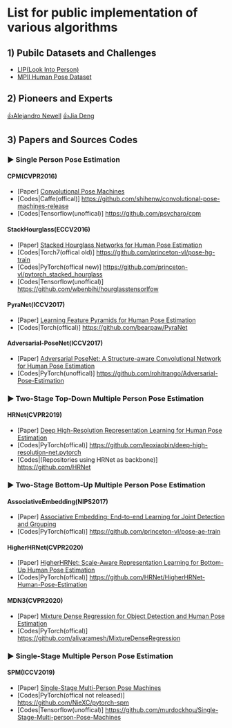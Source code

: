 #  List for public implementation of various algorithms

## 1) Pubilc Datasets and Challenges

* [LIP(Look Into Person)](http://www.sysu-hcp.net/lip/index.php)
* [MPII Human Pose Dataset](http://human-pose.mpi-inf.mpg.de/#)


## 2) Pioneers and Experts

[👍Alejandro Newell](https://www.alejandronewell.com/)
[👍Jia Deng](https://www.cs.princeton.edu/~jiadeng/)

## 3) Papers and Sources Codes

### ▶ Single Person Pose Estimation

#### **CPM(CVPR2016)**
* [Paper] [Convolutional Pose Machines](https://arxiv.org/abs/1602.00134)
* [Codes|Caffe(offical)] https://github.com/shihenw/convolutional-pose-machines-release
* [Codes|Tensorflow(unoffical)] https://github.com/psycharo/cpm

#### **StackHourglass(ECCV2016)**
* [Paper] [Stacked Hourglass Networks for Human Pose Estimation](https://arxiv.org/abs/1603.06937)
* [Codes|Torch7(offical old)] https://github.com/princeton-vl/pose-hg-train
* [Codes|PyTorch(offical new)] https://github.com/princeton-vl/pytorch_stacked_hourglass
* [Codes|Tensorflow(unoffical)] https://github.com/wbenbihi/hourglasstensorlfow

#### **PyraNet(ICCV2017)**
* [Paper] [Learning Feature Pyramids for Human Pose Estimation](https://arxiv.org/abs/1708.01101)
* [Codes|Torch(offical)] https://github.com/bearpaw/PyraNet

#### **Adversarial-PoseNet(ICCV2017)**
* [Paper] [Adversarial PoseNet: A Structure-aware Convolutional Network for Human Pose Estimation](https://arxiv.org/abs/1705.00389)
* [Codes|PyTorch(unoffical)] https://github.com/rohitrango/Adversarial-Pose-Estimation
 

### ▶ Two-Stage Top-Down Multiple Person Pose Estimation

#### **HRNet(CVPR2019)**
* [Paper] [Deep High-Resolution Representation Learning for Human Pose Estimation](https://arxiv.org/abs/1902.09212)
* [Codes|PyTorch(offical)] https://github.com/leoxiaobin/deep-high-resolution-net.pytorch
* [Codes|(Repositories using HRNet as backbone)] https://github.com/HRNet




### ▶  Two-Stage Bottom-Up Multiple Person Pose Estimation

#### **AssociativeEmbedding(NIPS2017)**
* [Paper] [Associative Embedding: End-to-end Learning for Joint Detection and Grouping](https://arxiv.org/abs/1611.05424)
* [Codes|PyTorch(offical)] https://github.com/princeton-vl/pose-ae-train

#### **HigherHRNet(CVPR2020)**
* [Paper] [HigherHRNet: Scale-Aware Representation Learning for Bottom-Up Human Pose Estimation](https://arxiv.org/abs/1908.10357)
* [Codes|PyTorch(offical)] https://github.com/HRNet/HigherHRNet-Human-Pose-Estimation

#### **MDN3(CVPR2020)**
* [Paper] [Mixture Dense Regression for Object Detection and Human Pose Estimation](https://arxiv.org/abs/1912.00821)
* [Codes|PyTorch(offical)] https://github.com/alivaramesh/MixtureDenseRegression


### ▶  Single-Stage Multiple Person Pose Estimation

#### **SPM(ICCV2019)**
* [Paper] [Single-Stage Multi-Person Pose Machines](https://arxiv.org/abs/1908.09220)
* [Codes|PyTorch(offical not released)] https://github.com/NieXC/pytorch-spm
* [Codes|Tensorflow(unoffical)] https://github.com/murdockhou/Single-Stage-Multi-person-Pose-Machines

